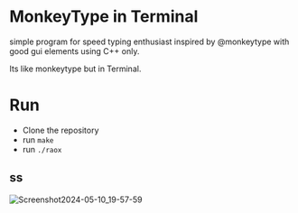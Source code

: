 # MonkeyType in Terminal
simple program for speed typing enthusiast inspired by @monkeytype with good gui elements using C++ only.

Its like monkeytype but in Terminal.

# Run
- Clone the repository
- run `make`
- run `./raox`

## ss
![Screenshot2024-05-10_19-57-59](https://github.com/amanraox/Monkeytype-in-Terminal/assets/67886237/bae2addc-d2cc-48b4-a0ba-7601b85c4c51)

